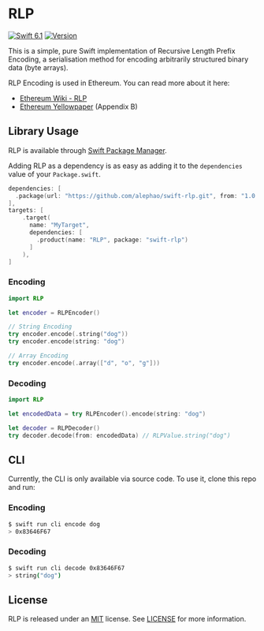# RLP
[![Swift 6.1](https://img.shields.io/badge/Swift-6.1-orange.svg?style=flat)](https://developer.apple.com/swift/)
[![Version](https://img.shields.io/badge/SPM-1.0.9-orange.svg?stlyle=flat)](https://github.com/alephao/swift-rlp/releases/tag/v1.0.0)

This is a simple, pure Swift implementation of Recursive Length Prefix Encoding, a serialisation method for encoding arbitrarily structured binary data (byte arrays).

RLP Encoding is used in Ethereum. You can read more about it here:
* [Ethereum Wiki - RLP](https://github.com/ethereum/wiki/wiki/RLP)
* [Ethereum Yellowpaper](https://ethereum.github.io/yellowpaper/paper.pdf) (Appendix B)

## Library Usage

RLP is available through [Swift Package Manager](https://swift.org/package-manager/).

Adding RLP as a dependency is as easy as adding it to the `dependencies` value of your `Package.swift`.

```swift
dependencies: [
  .package(url: "https://github.com/alephao/swift-rlp.git", from: "1.0.0")
],
targets: [
    .target(
      name: "MyTarget",
      dependencies: [
        .product(name: "RLP", package: "swift-rlp")
      ]
    ),
]
```

### Encoding

```swift
import RLP

let encoder = RLPEncoder()

// String Encoding
try encoder.encode(.string("dog"))
try encoder.encode(string: "dog")

// Array Encoding
try encoder.encode(.array(["d", "o", "g"]))
```

### Decoding

```swift
import RLP

let encodedData = try RLPEncoder().encode(string: "dog")

let decoder = RLPDecoder()
try decoder.decode(from: encodedData) // RLPValue.string("dog")
```

## CLI

Currently, the CLI is only available via source code. To use it, clone this repo and run:

### Encoding

```bash
$ swift run cli encode dog
> 0x83646F67
```

### Decoding

```bash
$ swift run cli decode 0x83646F67
> string("dog")
```

## License

RLP is released under an [MIT](https://tldrlegal.com/license/mit-license) license. See [LICENSE](LICENSE) for more information.
